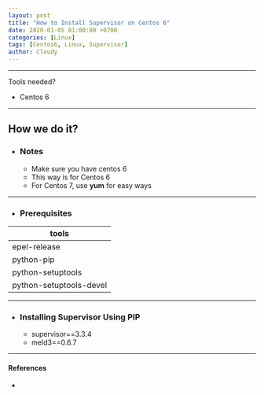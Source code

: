 ```yaml
---
layout: post
title: "How to Install Supervisor on Centos 6"
date: 2020-01-05 01:00:00 +0700
categories: [Linux]
tags: [Centos6, Linux, Supervisor]
author: Cloudy
---
```


---

Tools needed?
- Centos 6

---

## How we do it?

- ### Notes
  - Make sure you have centos 6
  - This way is for Centos 6
  - For Centos 7, use **yum** for easy ways

---

- ### Prerequisites
| tools |
|---|
| epel-release |
| python-pip |
| python-setuptools |
| python-setuptools-devel |

---

- ### Installing Supervisor Using PIP
  - supervisor==3.3.4
  - meld3==0.6.7

---

#### References
- 